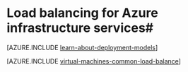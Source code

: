 <properties
	pageTitle="Load balancing for infrastructure services | Microsoft Azure"
	description="Describes the two types of load balancing supported by Azure: Load balancer for cloud services and Azure Traffic Manager for client traffic."
	services="virtual-machines-windows"
	documentationCenter=""
	authors="joaoma"
	manager="carmonm"
	editor=""/>

<tags
	ms.service="virtual-machines-windows"
	ms.workload="infrastructure-services"
	ms.tgt_pltfrm="vm-windows"
	ms.devlang="na"
	ms.topic="article"
	ms.date="02/02/2016"
	ms.author="joaoma"/>

# Load balancing for Azure infrastructure services#

[AZURE.INCLUDE [learn-about-deployment-models](../../includes/learn-about-deployment-models-both-include.md)]

[AZURE.INCLUDE [virtual-machines-common-load-balance](../../includes/virtual-machines-common-load-balance.md)]
